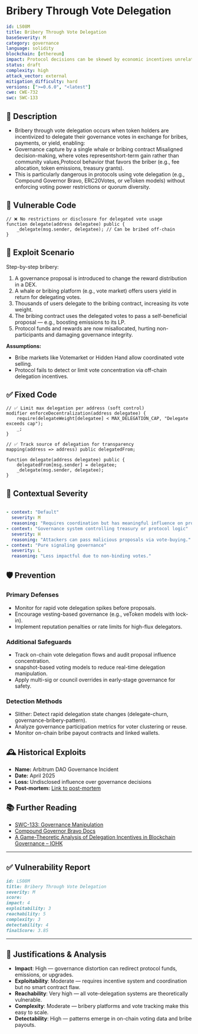 # Bribery Through Vote Delegation

```YAML
id: LS08M
title: Bribery Through Vote Delegation 
baseSeverity: M
category: governance
language: solidity
blockchain: [ethereum]
impact: Protocol decisions can be skewed by economic incentives unrelated to long-term interests
status: draft
complexity: high
attack_vector: external
mitigation_difficulty: hard
versions: [">=0.6.0", "<latest"]
cwe: CWE-732
swc: SWC-133
```

## 📝 Description

- Bribery through vote delegation occurs when token holders are incentivized to delegate their governance votes in exchange for bribes, payments, or yield, enabling:
- Governance capture by a single whale or bribing contract Misaligned decision-making, where votes representshort-term gain rather than community values,Protocol behavior that favors the briber (e.g., fee allocation, token emissions, treasury grants).
- This is particularly dangerous in protocols using vote delegation (e.g., Compound Governor Bravo, ERC20Votes, or veToken models) without enforcing voting power restrictions or quorum diversity.

## 🚨 Vulnerable Code

```solidity
// ❌ No restrictions or disclosure for delegated vote usage
function delegate(address delegatee) public {
    _delegate(msg.sender, delegatee); // Can be bribed off-chain
}
```

## 🧪 Exploit Scenario

Step-by-step bribery:

1. A governance proposal is introduced to change the reward distribution in a DEX.
2. A whale or bribing platform (e.g., vote market) offers users yield in return for delegating votes.
3. Thousands of users delegate to the bribing contract, increasing its vote weight.
4. The bribing contract uses the delegated votes to pass a self-beneficial proposal — e.g., boosting emissions to its LP.
5. Protocol funds and rewards are now misallocated, hurting non-participants and damaging governance integrity.

**Assumptions:**

- Bribe markets like Votemarket or Hidden Hand allow coordinated vote selling.
- Protocol fails to detect or limit vote concentration via off-chain delegation incentives.

## ✅ Fixed Code

```solidity
// ✅ Limit max delegation per address (soft control)
modifier enforceDecentralization(address delegatee) {
    require(delegateWeight[delegatee] < MAX_DELEGATION_CAP, "Delegate exceeds cap");
    _;
}

// ✅ Track source of delegation for transparency
mapping(address => address) public delegatedFrom;

function delegate(address delegatee) public {
    delegatedFrom[msg.sender] = delegatee;
    _delegate(msg.sender, delegatee);
}
```

## 🧭 Contextual Severity

```yaml

- context: "Default"
  severity: M
  reasoning: "Requires coordination but has meaningful influence on protocol control."
- context: "Governance system controlling treasury or protocol logic"
  severity: H
  reasoning: "Attackers can pass malicious proposals via vote-buying."
- context: "Pure signaling governance"
  severity: L
  reasoning: "Less impactful due to non-binding votes."
```

## 🛡️ Prevention

### Primary Defenses

- Monitor for rapid vote delegation spikes before proposals.
- Encourage vesting-based governance (e.g., veToken models with lock-in).
- Implement reputation penalties or rate limits for high-flux delegators.

### Additional Safeguards

- Track on-chain vote delegation flows and audit proposal influence concentration.
- snapshot-based voting models to reduce real-time delegation manipulation.
- Apply multi-sig or council overrides in early-stage governance for safety.

### Detection Methods

- Slither: Detect rapid delegation state changes (delegate-churn, governance-bribery-pattern).
- Analyze governance participation metrics for voter clustering or reuse.
- Monitor on-chain bribe payout contracts and linked wallets.

## 🕰️ Historical Exploits

- **Name:** Arbitrum DAO Governance Incident 
- **Date:** April 2025 
- **Loss:** Undisclosed influence over governance decisions 
- **Post-mortem:** [Link to post-mortem](https://www.blocmates.com/news-posts/arbitrum-dao-governance-faces-scrutiny-following-vote-delegation-via-lobbyfi)


## 📚 Further Reading

- [SWC-133: Governance Manipulation](https://swcregistry.io/docs/SWC-133) 
- [Compound Governor Bravo Docs](https://docs.compound.finance/v2/governance/) 
- [A Game-Theoretic Analysis of Delegation Incentives in Blockchain Governance – IOHK](https://iohk.io/en/research/library/papers/a-game-theoretic-analysis-of-delegation-incentives-in-blockchain-governance/)

---

## ✅ Vulnerability Report

```markdown
id: LS08M
title: Bribery Through Vote Delegation 
severity: M
score:
impact: 4         
exploitability: 3 
reachability: 5   
complexity: 3     
detectability: 4  
finalScore: 3.85
```

---

## 📄 Justifications & Analysis

- **Impact**: High — governance distortion can redirect protocol funds, emissions, or upgrades.
- **Exploitability**: Moderate — requires incentive system and coordination but no smart contract flaw.
- **Reachability**: Very high — all vote-delegation systems are theoretically vulnerable.
- **Complexity**: Moderate — bribery platforms and vote tracking make this easy to scale.
- **Detectability**: High — patterns emerge in on-chain voting data and bribe payouts.